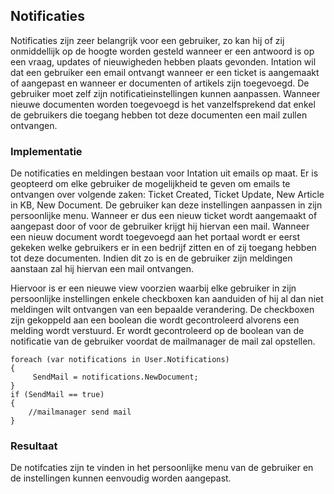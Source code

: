 ## Notificaties
Notificaties zijn zeer belangrijk voor een gebruiker, zo kan hij of zij onmiddellijk op de hoogte worden gesteld wanneer er een antwoord is op een vraag, updates of nieuwigheden hebben plaats gevonden. Intation wil dat een gebruiker een email ontvangt wanneer er een ticket is aangemaakt of aangepast en wanneer er documenten of artikels zijn toegevoegd. De gebruiker moet zelf zijn notificatieinstellingen kunnen aanpassen. Wanneer nieuwe documenten worden toegevoegd is het vanzelfsprekend dat enkel de gebruikers die toegang hebben tot deze documenten een mail zullen ontvangen.

### Implementatie
De notificaties en meldingen bestaan voor Intation uit emails op maat. Er is geopteerd om elke gebruiker de mogelijkheid te geven om emails te ontvangen over volgende zaken: Ticket Created, Ticket Update, New Article in KB, New Document. De gebruiker kan deze instellingen aanpassen in zijn persoonlijke menu. Wanneer er dus een nieuw ticket wordt aangemaakt of aangepast door of voor de gebruiker krijgt hij hiervan een mail. Wanneer een nieuw document wordt toegevoegd aan het portaal wordt er eerst gekeken welke gebruikers er in een bedrijf zitten en of zij toegang hebben tot deze documenten. Indien dit zo is en de gebruiker zijn meldingen aanstaan zal hij hiervan een mail ontvangen.

Hiervoor is er een nieuwe view voorzien waarbij elke gebruiker in zijn persoonlijke instellingen enkele checkboxen kan aanduiden of hij al dan niet meldingen wilt ontvangen van een bepaalde verandering. De checkboxen zijn gekoppeld aan een boolean die wordt gecontroleerd alvorens een melding wordt verstuurd. Er wordt gecontroleerd op de boolean van de notificatie van de gebruiker voordat de mailmanager de mail zal opstellen. 

```
foreach (var notifications in User.Notifications)
{
     SendMail = notifications.NewDocument;
}
if (SendMail == true)
{
    //mailmanager send mail           
}

```

### Resultaat
De notifcaties zijn te vinden in het persoonlijke menu van de gebruiker en de instellingen kunnen eenvoudig worden aangepast.
